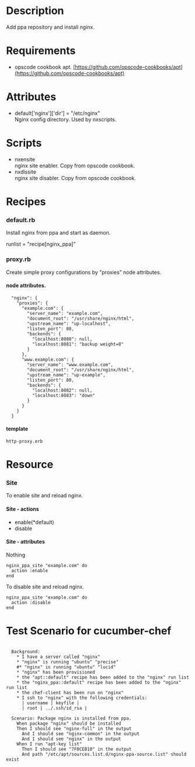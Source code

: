 Description
===========

Add ppa repository and install nginx.

Requirements
============

* opscode cookbook apt. [https://github.com/opscode-cookbooks/apt](https://github.com/opscode-cookbooks/apt)

Attributes
==========

- default['nginx']['dir'] = "/etc/nginx"  
Nginx config directory. Used by nxscripts.


Scripts
=====

- nxensite  
nginx site enabler. Copy from opscode cookbook.
- nxdissite  
nginx site disabler. Copy from opscode cookbook.


Recipes
=====

### default.rb

Install nginx from ppa and start as daemon.

runlist = "recipe[nginx_ppa]"

### proxy.rb

Create simple proxy configurations by "proxies" node attributes.

#### node attributes.

<pre><code>  "nginx": {
    "proxies": {
      "example.com": {
        "server_name": "example.com",
        "document_root": "/usr/share/nginx/html",
        "upstream_name": "up-localhost",
        "listen_port": 80,
        "backends": {
          "localhost:8080": null,
          "localhost:8081": "backup weight=8"
        }
      },
      "www.example.com": {
        "server_name": "www.example.com",
        "document_root": "/usr/share/nginx/html",
        "upstream_name": "up-example",
        "listen_port": 80,
        "backends": {
          "localhost:8082": null,
          "localhost:8083": "down"
        }
      }
    }
  }
</code></pre>

#### template
`http-proxy.erb`

Resource
====

### Site

To enable site and reload nginx.

#### Site - actions

- enable(*default)
- disable

#### Site - attributes

Nothing

<pre><code>nginx_ppa_site "example.com" do
  action :enable
end</code></pre>

To disable site and reload nginx.

<pre><code>nginx_ppa_site "example.com" do
  action :disable
end</code></pre>


Test Scenario for cucumber-chef
====

<pre><code>
  Background:
    * I have a server called "nginx"
    * "nginx" is running "ubuntu" "precise"
    #* "nginx" is running "ubuntu" "lucid"
    * "nginx" has been provisioned
    * the "apt::default" recipe has been added to the "nginx" run list
    * the "nginx_ppa::default" recipe has been added to the "nginx" run list
    * the chef-client has been run on "nginx"
    * I ssh to "nginx" with the following credentials:
      | username | keyfile |
      | root | ../.ssh/id_rsa |

  Scenario: Package nginx is installed from ppa.
    When package "nginx" should be installed
    Then I should see "nginx-full" in the output
      And I should see "nginx-common" in the output
      And I should see "nginx" in the output
    When I run "apt-key list"
      Then I should see "7F0CEB10" in the output
      And path "/etc/apt/sources.list.d/nginx-ppa-source.list" should exist                
</code></pre>
